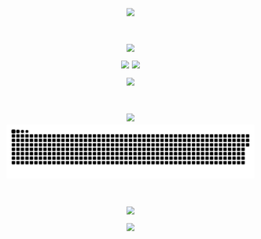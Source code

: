 <h1 align="center">
    <img src="https://readme-typing-svg.herokuapp.com/?font=Pixelify+Sans&size=30&pause=1000&color=70A5FD&center=true&vCenter=true&random=false&width=435&lines=Hello+Everyone!" />
</h1>

<!-- <h2 align="center">Stats</h2> -->
<h1 align="center">
    <img src="https://readme-typing-svg.herokuapp.com/?size=20&duration=0.1&repeat=false&color=70A5FD&center=true&vCenter=true&random=false&width=435&lines=Stats" />

<br/>
<!-- Proudly created with GPRM ( https://gprm.itsvg.in ) -->

<div align=center>
  <img width=330 src="https://github-readme-stats.vercel.app/api/top-langs/?username=fajrulfahmi&theme=tokyonight&hide_border=true&include_all_commits=false&count_private=false&layout=compact"/>
  <img width=390 src="https://github-readme-streak-stats.herokuapp.com/?user=fajrulfahmi&theme=tokyonight&hide_border=true" />
  <br/>
  <img width=330 align="center" src="https://github-readme-stats.vercel.app/api?username=fajrulfahmi&theme=tokyonight&hide_border=true&include_all_commits=false&count_private=false" />
</div>


<h1 align="center">
    <img src="https://readme-typing-svg.herokuapp.com/?size=20&duration=0.1&repeat=false&color=70A5FD&center=true&vCenter=true&random=false&width=435&lines=Contributions" />

<picture>
  <source media="(prefers-color-scheme: dark)" srcset="https://raw.githubusercontent.com/fajrulfahmi/fajrulfahmi/output/github-contribution-grid-snake-dark.svg">
<!--   <source media="(prefers-color-scheme: light)" srcset="https://raw.githubusercontent.com/fajrulfahmi/fajrulfahmi/output/github-contribution-grid-snake.svg"> -->
  <img alt="github contribution grid snake animation" src="https://raw.githubusercontent.com/fajrulfahmi/fajrulfahmi/output/github-contribution-grid-snake.svg">
</picture>


<h1 align="center">
    <img src="https://readme-typing-svg.herokuapp.com/?size=20&duration=0.1&repeat=false&color=70A5FD&center=true&vCenter=true&random=false&width=435&lines=Languages-Frameworks" />
<br/>
    
<div align="center">
    <img src="https://skillicons.dev/icons?i=html,css,java,javascript,cpp,py,flask,arduino,firebase,figma" />
<!--     <img src="https://skillicons.dev/icons?i=nodejs,python,javascript,typescript,express,firebase,mongodb,c,java,nextjs,mysql,flask" /><br> -->
</div>
<br/>
